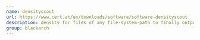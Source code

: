```yaml
---
name: densityscout
url: https://www.cert.at/en/downloads/software/software-densityscout
description: density for files of any file-system-path to finally output an accordingly descending ordered list. URL : https://www.cert.at/en/downloads/software/software-densityscout Groups : blackarch blackarch-misc
group: blackarch
---
```

